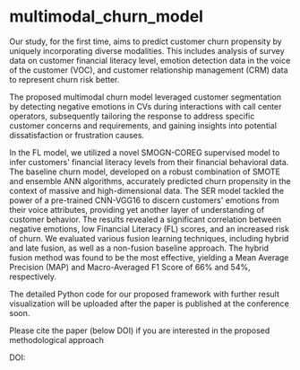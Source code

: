 # multimodal_churn_model
Our study, for the first time, aims to predict customer churn propensity by uniquely incorporating diverse modalities. This includes analysis of survey data on customer financial literacy level, emotion detection data in the voice of the customer (VOC), and customer relationship management (CRM) data to represent churn risk better.

The proposed multimodal churn model leveraged customer segmentation by detecting negative emotions in CVs during interactions with call center operators, subsequently tailoring the response to address specific customer concerns and requirements, and gaining insights into potential dissatisfaction or frustration causes. 

In the FL model, we utilized a novel SMOGN-COREG supervised model to infer customers' financial literacy levels from their financial behavioral data. The baseline churn model, developed on a robust combination of SMOTE and ensemble ANN algorithms, accurately predicted churn propensity in the context of massive and high-dimensional data. The SER model tackled the power of a pre-trained CNN-VGG16 to discern customers' emotions from their voice attributes, providing yet another layer of understanding of customer behavior.
The results revealed a significant correlation between negative emotions, low Financial Literacy (FL) scores, and an increased risk of churn. We evaluated various fusion learning techniques, including hybrid and late fusion, as well as a non-fusion baseline approach. The hybrid fusion method was found to be the most effective, yielding a Mean Average Precision (MAP) and Macro-Averaged F1 Score of 66% and 54%, respectively.


The detailed Python code for our proposed framework with further result visualization will be uploaded after the paper is published at the conference soon. 

Please cite the paper (below DOI) if you are interested in the proposed methodological approach

DOI:
